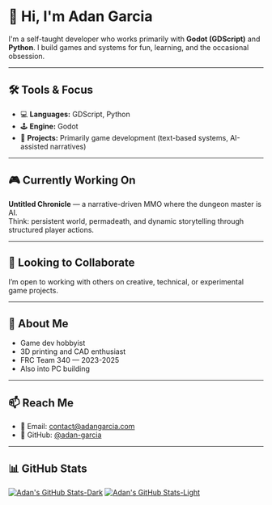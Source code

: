 # 👋 Hi, I'm Adan Garcia

I'm a self-taught developer who works primarily with **Godot (GDScript)** and **Python**. I build games and systems for fun, learning, and the occasional obsession.

---

## 🛠️ Tools & Focus
- 💻 **Languages:** GDScript, Python  
- 🕹️ **Engine:** Godot  
- 🧩 **Projects:** Primarily game development (text-based systems, AI-assisted narratives)

---

## 🎮 Currently Working On
**Untitled Chronicle** — a narrative-driven MMO where the dungeon master is AI.  
Think: persistent world, permadeath, and dynamic storytelling through structured player actions.

---

## 🤝 Looking to Collaborate
I’m open to working with others on creative, technical, or experimental game projects.

---

## 🎯 About Me
- Game dev hobbyist  
- 3D printing and CAD enthusiast  
- FRC Team 340 — 2023-2025 
- Also into PC building

---

## 📫 Reach Me
- 📧 Email: [contact@adangarcia.com](mailto:contact@adangarcia.com)
- 🐙 GitHub: [@adan-garcia](https://github.com/adan-garcia)

---

## 📊 GitHub Stats
[![Adan's GitHub Stats-Dark](https://github-readme-stats.vercel.app/api?username=adan-garcia&show_icons=true&theme=dark#gh-dark-mode-only)](https://github.com/anuraghazra/github-readme-stats#gh-dark-mode-only)
[![Adan's GitHub Stats-Light](https://github-readme-stats.vercel.app/api?username=adan-garcia&show_icons=true&theme=default#gh-light-mode-only)](https://github.com/anuraghazra/github-readme-stats#gh-light-mode-only)


